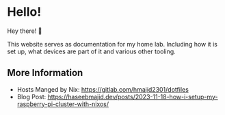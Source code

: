 # Hello!

Hey there! 👋

This website serves as documentation for my home lab.
Including how it is set up, what devices are part of it and various other tooling.

## More Information

- Hosts Manged by Nix: https://gitlab.com/hmajid2301/dotfiles
- Blog Post: https://haseebmajid.dev/posts/2023-11-18-how-i-setup-my-raspberry-pi-cluster-with-nixos/
